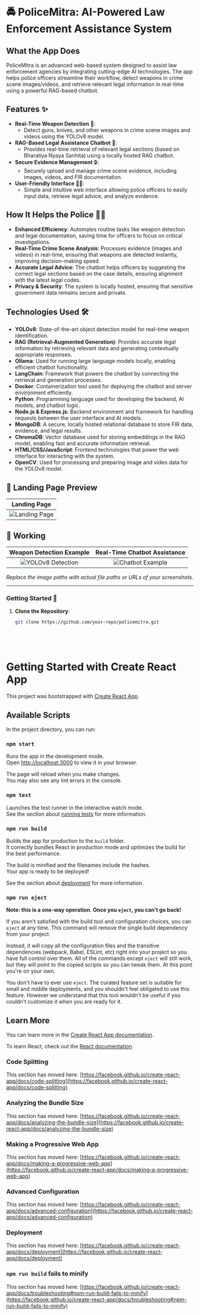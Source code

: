 # 🚔 PoliceMitra: AI-Powered Law Enforcement Assistance System

## What the App Does
PoliceMitra is an advanced web-based system designed to assist law enforcement agencies by integrating cutting-edge AI technologies. The app helps police officers streamline their workflow, detect weapons in crime scene images/videos, and retrieve relevant legal information in real-time using a powerful RAG-based chatbot.

## Features ✨
- **Real-Time Weapon Detection** 🧠:
  - Detect guns, knives, and other weapons in crime scene images and videos using the YOLOv8 model.
- **RAG-Based Legal Assistance Chatbot** 💬:
  - Provides real-time retrieval of relevant legal sections (based on Bharatiya Nyaya Sanhita) using a locally hosted RAG chatbot.
- **Secure Evidence Management** 🔒:
  - Securely upload and manage crime scene evidence, including images, videos, and FIR documentation.
- **User-Friendly Interface** 👮‍♂️:
  - Simple and intuitive web interface allowing police officers to easily input data, retrieve legal advice, and analyze evidence.
  
## How It Helps the Police 👮‍♀️
- **Enhanced Efficiency**: Automates routine tasks like weapon detection and legal documentation, saving time for officers to focus on critical investigations.
- **Real-Time Crime Scene Analysis**: Processes evidence (images and videos) in real-time, ensuring that weapons are detected instantly, improving decision-making speed.
- **Accurate Legal Advice**: The chatbot helps officers by suggesting the correct legal sections based on the case details, ensuring alignment with the latest legal codes.
- **Privacy & Security**: The system is locally hosted, ensuring that sensitive government data remains secure and private.

## Technologies Used 🛠️

- **YOLOv8**: State-of-the-art object detection model for real-time weapon identification.
- **RAG (Retrieval-Augmented Generation)**: Provides accurate legal information by retrieving relevant data and generating contextually appropriate responses.
- **Ollama**: Used for running large language models locally, enabling efficient chatbot functionality.
- **LangChain**: Framework that powers the chatbot by connecting the retrieval and generation processes.
- **Docker**: Containerization tool used for deploying the chatbot and server environment efficiently.
- **Python**: Programming language used for developing the backend, AI models, and chatbot logic.
- **Node.js & Express.js**: Backend environment and framework for handling requests between the user interface and AI models.
- **MongoDB**: A secure, locally hosted relational database to store FIR data, evidence, and legal results.
- **ChromaDB**: Vector database used for storing embeddings in the RAG model, enabling fast and accurate information retrieval.
- **HTML/CSS/JavaScript**: Frontend technologies that power the web interface for interacting with the system.
- **OpenCV**: Used for processing and preparing image and video data for the YOLOv8 model.
  
## 🚀 Landing Page Preview

| Landing Page |
|:------------:|
| ![Landing Page](https://github.com/ayusharma03/PoliceMitra/blob/master/ss/landing.png) |

## 📸 Working

| Weapon Detection Example | Real-Time Chatbot Assistance |
|:------------------------:|:----------------------------:|
| ![YOLOv8 Detection](https://github.com/ayusharma03/PoliceMitra/blob/master/ss/yolo.png) | ![Chatbot Example](https://github.com/ayusharma03/PoliceMitra/blob/master/ss/chatbot.png) |

*Replace the image paths with actual file paths or URLs of your screenshots.*

---

### Getting Started 🚀
1. **Clone the Repository**:
   ```bash
   git clone https://github.com/your-repo/policemitra.git






# Getting Started with Create React App

This project was bootstrapped with [Create React App](https://github.com/facebook/create-react-app).

## Available Scripts

In the project directory, you can run:

### `npm start`

Runs the app in the development mode.\
Open [http://localhost:3000](http://localhost:3000) to view it in your browser.

The page will reload when you make changes.\
You may also see any lint errors in the console.

### `npm test`

Launches the test runner in the interactive watch mode.\
See the section about [running tests](https://facebook.github.io/create-react-app/docs/running-tests) for more information.

### `npm run build`

Builds the app for production to the `build` folder.\
It correctly bundles React in production mode and optimizes the build for the best performance.

The build is minified and the filenames include the hashes.\
Your app is ready to be deployed!

See the section about [deployment](https://facebook.github.io/create-react-app/docs/deployment) for more information.

### `npm run eject`

**Note: this is a one-way operation. Once you `eject`, you can't go back!**

If you aren't satisfied with the build tool and configuration choices, you can `eject` at any time. This command will remove the single build dependency from your project.

Instead, it will copy all the configuration files and the transitive dependencies (webpack, Babel, ESLint, etc) right into your project so you have full control over them. All of the commands except `eject` will still work, but they will point to the copied scripts so you can tweak them. At this point you're on your own.

You don't have to ever use `eject`. The curated feature set is suitable for small and middle deployments, and you shouldn't feel obligated to use this feature. However we understand that this tool wouldn't be useful if you couldn't customize it when you are ready for it.

## Learn More

You can learn more in the [Create React App documentation](https://facebook.github.io/create-react-app/docs/getting-started).

To learn React, check out the [React documentation](https://reactjs.org/).

### Code Splitting

This section has moved here: [https://facebook.github.io/create-react-app/docs/code-splitting](https://facebook.github.io/create-react-app/docs/code-splitting)

### Analyzing the Bundle Size

This section has moved here: [https://facebook.github.io/create-react-app/docs/analyzing-the-bundle-size](https://facebook.github.io/create-react-app/docs/analyzing-the-bundle-size)

### Making a Progressive Web App

This section has moved here: [https://facebook.github.io/create-react-app/docs/making-a-progressive-web-app](https://facebook.github.io/create-react-app/docs/making-a-progressive-web-app)

### Advanced Configuration

This section has moved here: [https://facebook.github.io/create-react-app/docs/advanced-configuration](https://facebook.github.io/create-react-app/docs/advanced-configuration)

### Deployment

This section has moved here: [https://facebook.github.io/create-react-app/docs/deployment](https://facebook.github.io/create-react-app/docs/deployment)

### `npm run build` fails to minify

This section has moved here: [https://facebook.github.io/create-react-app/docs/troubleshooting#npm-run-build-fails-to-minify](https://facebook.github.io/create-react-app/docs/troubleshooting#npm-run-build-fails-to-minify)




